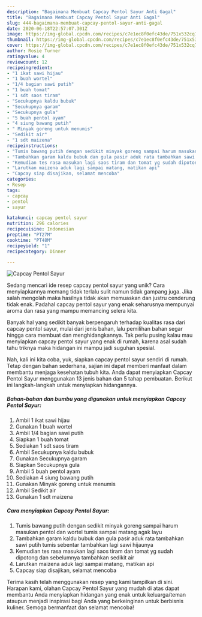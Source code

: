 ```yaml
---
description: "Bagaimana Membuat Capcay Pentol Sayur Anti Gagal"
title: "Bagaimana Membuat Capcay Pentol Sayur Anti Gagal"
slug: 444-bagaimana-membuat-capcay-pentol-sayur-anti-gagal
date: 2020-06-18T22:57:07.301Z
image: https://img-global.cpcdn.com/recipes/c7e1ec8f0efc43de/751x532cq70/capcay-pentol-sayur-foto-resep-utama.jpg
thumbnail: https://img-global.cpcdn.com/recipes/c7e1ec8f0efc43de/751x532cq70/capcay-pentol-sayur-foto-resep-utama.jpg
cover: https://img-global.cpcdn.com/recipes/c7e1ec8f0efc43de/751x532cq70/capcay-pentol-sayur-foto-resep-utama.jpg
author: Rosie Turner
ratingvalue: 4
reviewcount: 12
recipeingredient:
- "1 ikat sawi hijau"
- "1 buah wortel"
- "1/4 bagian sawi putih"
- "1 buah tomat"
- "1 sdt saos tiram"
- "Secukupnya kaldu bubuk"
- "Secukupnya garam"
- "Secukupnya gula"
- "5 buah pentol ayam"
- "4 siung bawang putih"
- " Minyak goreng untuk menumis"
- "Sedikit air"
- "1 sdt maizena"
recipeinstructions:
- "Tumis bawang putih dengan sedikit minyak goreng sampai harum masukan pentol dan wortel tumis sampai matang agak layu"
- "Tambahkan garam kaldu bubuk dan gula pasir aduk rata tambahkan sawi putih tumis sebentar tambahkan lagi sawi hijaunya"
- "Kemudian tes rasa masukan lagi saos tiram dan tomat yg sudah dipotong dan sebelumnya tambahkan sedikit air"
- "Larutkan maizena aduk lagi sampai matang, matikan api"
- "Capcay siap disajikan, selamat mencoba"
categories:
- Resep
tags:
- capcay
- pentol
- sayur

katakunci: capcay pentol sayur 
nutrition: 296 calories
recipecuisine: Indonesian
preptime: "PT27M"
cooktime: "PT48M"
recipeyield: "1"
recipecategory: Dinner

---
```



![Capcay Pentol Sayur](https://img-global.cpcdn.com/recipes/c7e1ec8f0efc43de/751x532cq70/capcay-pentol-sayur-foto-resep-utama.jpg)

Sedang mencari ide resep capcay pentol sayur yang unik? Cara menyiapkannya memang tidak terlalu sulit namun tidak gampang juga. Jika salah mengolah maka hasilnya tidak akan memuaskan dan justru cenderung tidak enak. Padahal capcay pentol sayur yang enak seharusnya mempunyai aroma dan rasa yang mampu memancing selera kita.



Banyak hal yang sedikit banyak berpengaruh terhadap kualitas rasa dari capcay pentol sayur, mulai dari jenis bahan, lalu pemilihan bahan segar hingga cara membuat dan menghidangkannya. Tak perlu pusing kalau mau menyiapkan capcay pentol sayur yang enak di rumah, karena asal sudah tahu triknya maka hidangan ini mampu jadi suguhan spesial.


Nah, kali ini kita coba, yuk, siapkan capcay pentol sayur sendiri di rumah. Tetap dengan bahan sederhana, sajian ini dapat memberi manfaat dalam membantu menjaga kesehatan tubuh kita. Anda dapat menyiapkan Capcay Pentol Sayur menggunakan 13 jenis bahan dan 5 tahap pembuatan. Berikut ini langkah-langkah untuk menyiapkan hidangannya.

<!--inarticleads1-->

##### Bahan-bahan dan bumbu yang digunakan untuk menyiapkan Capcay Pentol Sayur:

1. Ambil 1 ikat sawi hijau
1. Gunakan 1 buah wortel
1. Ambil 1/4 bagian sawi putih
1. Siapkan 1 buah tomat
1. Sediakan 1 sdt saos tiram
1. Ambil Secukupnya kaldu bubuk
1. Gunakan Secukupnya garam
1. Siapkan Secukupnya gula
1. Ambil 5 buah pentol ayam
1. Sediakan 4 siung bawang putih
1. Gunakan  Minyak goreng untuk menumis
1. Ambil Sedikit air
1. Gunakan 1 sdt maizena




<!--inarticleads2-->

##### Cara menyiapkan Capcay Pentol Sayur:

1. Tumis bawang putih dengan sedikit minyak goreng sampai harum masukan pentol dan wortel tumis sampai matang agak layu
1. Tambahkan garam kaldu bubuk dan gula pasir aduk rata tambahkan sawi putih tumis sebentar tambahkan lagi sawi hijaunya
1. Kemudian tes rasa masukan lagi saos tiram dan tomat yg sudah dipotong dan sebelumnya tambahkan sedikit air
1. Larutkan maizena aduk lagi sampai matang, matikan api
1. Capcay siap disajikan, selamat mencoba




Terima kasih telah menggunakan resep yang kami tampilkan di sini. Harapan kami, olahan Capcay Pentol Sayur yang mudah di atas dapat membantu Anda menyiapkan hidangan yang enak untuk keluarga/teman ataupun menjadi inspirasi bagi Anda yang berkeinginan untuk berbisnis kuliner. Semoga bermanfaat dan selamat mencoba!
